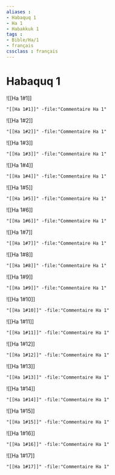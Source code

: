 ```yaml
---
aliases : 
- Habaquq 1
- Ha 1
- Habakkuk 1
tags : 
- Bible/Ha/1
- français
cssclass : français
---
```


# Habaquq 1

![[Ha 1#1]]

```query
"[[Ha 1#1]]" -file:"Commentaire Ha 1"
```

![[Ha 1#2]]

```query
"[[Ha 1#2]]" -file:"Commentaire Ha 1"
```

![[Ha 1#3]]

```query
"[[Ha 1#3]]" -file:"Commentaire Ha 1"
```

![[Ha 1#4]]

```query
"[[Ha 1#4]]" -file:"Commentaire Ha 1"
```

![[Ha 1#5]]

```query
"[[Ha 1#5]]" -file:"Commentaire Ha 1"
```

![[Ha 1#6]]

```query
"[[Ha 1#6]]" -file:"Commentaire Ha 1"
```

![[Ha 1#7]]

```query
"[[Ha 1#7]]" -file:"Commentaire Ha 1"
```

![[Ha 1#8]]

```query
"[[Ha 1#8]]" -file:"Commentaire Ha 1"
```

![[Ha 1#9]]

```query
"[[Ha 1#9]]" -file:"Commentaire Ha 1"
```

![[Ha 1#10]]

```query
"[[Ha 1#10]]" -file:"Commentaire Ha 1"
```

![[Ha 1#11]]

```query
"[[Ha 1#11]]" -file:"Commentaire Ha 1"
```

![[Ha 1#12]]

```query
"[[Ha 1#12]]" -file:"Commentaire Ha 1"
```

![[Ha 1#13]]

```query
"[[Ha 1#13]]" -file:"Commentaire Ha 1"
```

![[Ha 1#14]]

```query
"[[Ha 1#14]]" -file:"Commentaire Ha 1"
```

![[Ha 1#15]]

```query
"[[Ha 1#15]]" -file:"Commentaire Ha 1"
```

![[Ha 1#16]]

```query
"[[Ha 1#16]]" -file:"Commentaire Ha 1"
```

![[Ha 1#17]]

```query
"[[Ha 1#17]]" -file:"Commentaire Ha 1"
```

